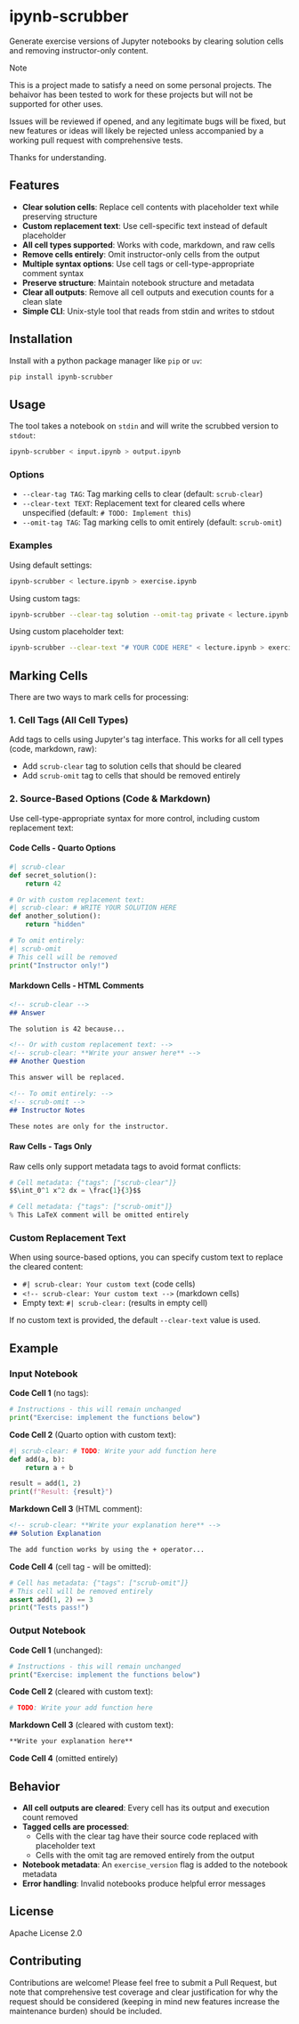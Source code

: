 # ipynb-scrubber

Generate exercise versions of Jupyter notebooks by clearing solution cells and
removing instructor-only content.

> [!NOTE]
> This is a project made to satisfy a need on some personal projects. The
> behaivor has been tested to work for these projects but will not be supported
> for other uses.
>
> Issues will be reviewed if opened, and any legitimate bugs will be fixed, but
> new features or ideas will likely be rejected unless accompanied by a working
> pull request with comprehensive tests.
>
> Thanks for understanding.

## Features

- **Clear solution cells**: Replace cell contents with placeholder text while
  preserving structure
- **Custom replacement text**: Use cell-specific text instead of default placeholder
- **All cell types supported**: Works with code, markdown, and raw cells
- **Remove cells entirely**: Omit instructor-only cells from the output
- **Multiple syntax options**: Use cell tags or cell-type-appropriate comment syntax
- **Preserve structure**: Maintain notebook structure and metadata
- **Clear all outputs**: Remove all cell outputs and execution counts for a
  clean slate
- **Simple CLI**: Unix-style tool that reads from stdin and writes to stdout

## Installation

Install with a python package manager like `pip` or `uv`:

```bash
pip install ipynb-scrubber
```

## Usage

The tool takes a notebook on `stdin` and will write the scrubbed version to
`stdout`:

```bash
ipynb-scrubber < input.ipynb > output.ipynb
```

### Options

- `--clear-tag TAG`: Tag marking cells to clear (default: `scrub-clear`)
- `--clear-text TEXT`: Replacement text for cleared cells where unspecified
  (default: `# TODO: Implement this`)
- `--omit-tag TAG`: Tag marking cells to omit entirely (default: `scrub-omit`)

### Examples

Using default settings:

```bash
ipynb-scrubber < lecture.ipynb > exercise.ipynb
```

Using custom tags:

```bash
ipynb-scrubber --clear-tag solution --omit-tag private < lecture.ipynb > exercise.ipynb
```

Using custom placeholder text:

```bash
ipynb-scrubber --clear-text "# YOUR CODE HERE" < lecture.ipynb > exercise.ipynb
```

## Marking Cells

There are two ways to mark cells for processing:

### 1. Cell Tags (All Cell Types)

Add tags to cells using Jupyter's tag interface. This works for all cell types
(code, markdown, raw):

- Add `scrub-clear` tag to solution cells that should be cleared
- Add `scrub-omit` tag to cells that should be removed entirely

### 2. Source-Based Options (Code & Markdown)

Use cell-type-appropriate syntax for more control, including custom replacement
text:

#### Code Cells - Quarto Options

```python
#| scrub-clear
def secret_solution():
    return 42

# Or with custom replacement text:
#| scrub-clear: # WRITE YOUR SOLUTION HERE
def another_solution():
    return "hidden"

# To omit entirely:
#| scrub-omit
# This cell will be removed
print("Instructor only!")
```

#### Markdown Cells - HTML Comments

```markdown
<!-- scrub-clear -->
## Answer

The solution is 42 because...

<!-- Or with custom replacement text: -->
<!-- scrub-clear: **Write your answer here** -->
## Another Question

This answer will be replaced.

<!-- To omit entirely: -->
<!-- scrub-omit -->
## Instructor Notes

These notes are only for the instructor.
```

#### Raw Cells - Tags Only

Raw cells only support metadata tags to avoid format conflicts:

```python
# Cell metadata: {"tags": ["scrub-clear"]}
$$\int_0^1 x^2 dx = \frac{1}{3}$$

# Cell metadata: {"tags": ["scrub-omit"]}
% This LaTeX comment will be omitted entirely
```

### Custom Replacement Text

When using source-based options, you can specify custom text to replace the
cleared content:

- `#| scrub-clear: Your custom text` (code cells)
- `<!-- scrub-clear: Your custom text -->` (markdown cells)
- Empty text: `#| scrub-clear:` (results in empty cell)

If no custom text is provided, the default `--clear-text` value is used.

## Example

### Input Notebook

**Code Cell 1** (no tags):

```python
# Instructions - this will remain unchanged
print("Exercise: implement the functions below")
```

**Code Cell 2** (Quarto option with custom text):

```python
#| scrub-clear: # TODO: Write your add function here
def add(a, b):
    return a + b

result = add(1, 2)
print(f"Result: {result}")
```

**Markdown Cell 3** (HTML comment):

```markdown
<!-- scrub-clear: **Write your explanation here** -->
## Solution Explanation

The add function works by using the + operator...
```

**Code Cell 4** (cell tag - will be omitted):

```python
# Cell has metadata: {"tags": ["scrub-omit"]}
# This cell will be removed entirely
assert add(1, 2) == 3
print("Tests pass!")
```

### Output Notebook

**Code Cell 1** (unchanged):

```python
# Instructions - this will remain unchanged
print("Exercise: implement the functions below")
```

**Code Cell 2** (cleared with custom text):

```python
# TODO: Write your add function here
```

**Markdown Cell 3** (cleared with custom text):

```markdown
**Write your explanation here**
```

**Code Cell 4** (omitted entirely)

## Behavior

- **All cell outputs are cleared**: Every cell has its output and execution
  count removed
- **Tagged cells are processed**:
  - Cells with the clear tag have their source code replaced with placeholder
    text
  - Cells with the omit tag are removed entirely from the output
- **Notebook metadata**: An `exercise_version` flag is added to the notebook
  metadata
- **Error handling**: Invalid notebooks produce helpful error messages

## License

Apache License 2.0

## Contributing

Contributions are welcome! Please feel free to submit a Pull Request, but note
that comprehensive test coverage and clear justification for why the request
should be considered (keeping in mind new features increase the maintenance
burden) should be included.
